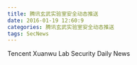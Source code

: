 ```yaml
---
title: 腾讯玄武实验室安全动态推送
date: 2016-01-19 12:60:9
categories: 腾讯玄武实验室安全动态推送
tags: SecNews
---
```


Tencent Xuanwu Lab Security Daily News  
